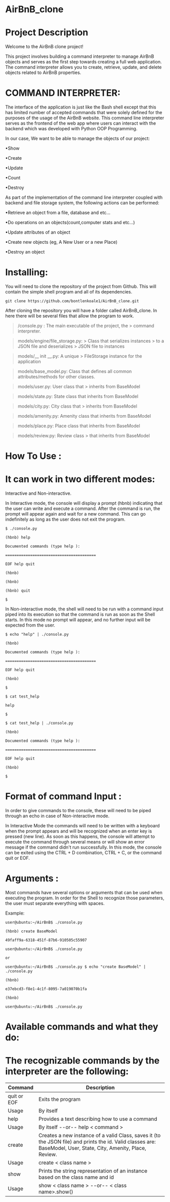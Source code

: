 # AirBnB_clone

# Project Description

Welcome to the AirBnB clone project!

This project involves building a command interpreter to manage AirBnB objects and serves as the first step towards creating a full web application. The command interpreter allows you to create, retrieve, update, and delete objects related to AirBnB properties.

# COMMAND INTERPRETER:

The interface of the application is just like the Bash shell except that this has limited number of accepted commands that were solely defined for the purposes of the usage of the AirBnB website. This command line interpreter serves as the frontend of the web app where users can interact with the backend which was developed with Python OOP Programming.

In our case, We want to be able to manage the objects of our project:

•Show

•Create

•Update

•Count

•Destroy

As part of the implementation of the command line interpreter coupled with backend and file storage system, the following actions can be performed:

•Retrieve an object from a file, database and etc...

•Do operations on an objects(count,computer stats and etc...)

•Update attributes of an object

•Create new objects (eg, A New User or a new Place)

•Destroy an object

# Installing:

You will need to clone the repository of the project from Github. This will contain the simple shell program and all of its dependencies.

```
git clone https://github.com/bontlenkoale1/AirBnB_clone.git
```

After cloning the repository you will have a folder called AirBnB_clone. In here there will be several files that allow the program to work.

> /console.py : The main
> executable of the project, the > command interpreter.

> models/engine/file_storage.py: > Class that serializes instances > to a JSON file and deserializes > JSON file to instances

> models/__ init __.py: A unique > FileStorage instance for the
> application

> models/base_model.py: Class
> that defines all common
> attributes/methods for other
> classes.

> models/user.py: User class that > inherits from BaseModel

> models/state.py: State class
> that inherits from BaseModel

> models/city.py: City class that > inherits from BaseModel

> models/amenity.py: Amenity
> class that inherits from
> BaseModel

> models/place.py: Place class
> that inherits from BaseModel

> models/review.py: Review class > that inherits from BaseModel

# How To Use :

# It can work in two different modes:

Interactive and Non-interactive.

In Interactive mode, the console will display a prompt (hbnb) indicating that the user can write and execute a command. After the command is run, the prompt will appear again and wait for a new command. This can go indefinitely as long as the user does not exit the program.

```
$ ./console.py

(hbnb) help

Documented commands (type help ):

========================================

EOF help quit

(hbnb)

(hbnb)

(hbnb) quit

$

```

In Non-interactive mode, the shell will need to be run with a command input piped into its execution so that the command is run as soon as the Shell starts. In this mode no prompt will appear, and no further input will be expected from the user.

```
$ echo "help" | ./console.py

(hbnb)

Documented commands (type help ):

========================================

EOF help quit

(hbnb)

$

$ cat test_help

help

$

$ cat test_help | ./console.py

(hbnb)

Documented commands (type help ):

========================================

EOF help quit

(hbnb)

$

```

# Format of command Input :

In order to give commands to the console, these will need to be piped through an echo in case of Non-interactive mode.

In Interactive Mode the commands will need to be written with a keyboard when the prompt appears and will be recognized when an enter key is pressed (new line). As soon as this happens, the console will attempt to execute the command through several means or will show an error message if the command didn't run successfully. In this mode, the console can be exited using the CTRL + D combination, CTRL + C, or the command quit or EOF.

# Arguments :

Most commands have several options or arguments that can be used when executing the program. In order for the Shell to recognize those parameters, the user must separate everything with spaces.

Example:

```
user@ubuntu:~/AirBnB$ ./console.py

(hbnb) create BaseModel

49faff9a-6318-451f-87b6-910505c55907

user@ubuntu:~/AirBnB$ ./console.py

or

user@ubuntu:~/AirBnB$ ./console.py $ echo "create BaseModel" | ./console.py

(hbnb)

e37ebcd3-f8e1-4c1f-8095-7a019070b1fa

(hbnb)

user@ubuntu:~/AirBnB$ ./console.py

```

# Available commands and what they do:

# The recognizable commands by the interpreter are the following:

| Command | Description |
| ------- | ----------- |
| quit or EOF	| Exits the program |
| Usage	| By itself |
| help  | Provides a text describing how to use a command |
| Usage	 | By itself --or-- help < command > |
| create	| Creates a new instance of a valid Class, saves it (to the JSON file) and prints the id. Valid classes are: BaseModel, User, State, City, Amenity, Place, Review. |
| Usage	 | create < class name > |
| show	| Prints the string representation of an instance based on the class name and id |
| Usage	 | show < class name > <id > --or-- < class name>.show(<id >) |
